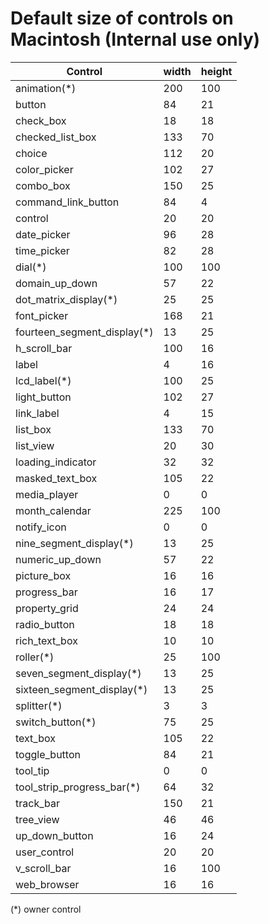 # Default size of controls on Macintosh (**Internal use only**)

| Control                     | width  | height |
|-----------------------------|--------|--------|
| animation(*)                |    200 |    100 |
| button                      |     84 |     21 |
| check_box                   |     18 |     18 |
| checked_list_box            |    133 |     70 |
| choice                      |    112 |     20 |
| color_picker                |    102 |     27 |
| combo_box                   |    150 |     25 |
| command_link_button         |     84 |      4 |
| control                     |     20 |     20 |
| date_picker                 |     96 |     28 |
| time_picker                 |     82 |     28 |
| dial(*)                     |    100 |    100 |
| domain_up_down              |     57 |     22 |
| dot_matrix_display(*)       |     25 |     25 |
| font_picker                 |    168 |     21 |
| fourteen_segment_display(*) |     13 |     25 |
| h_scroll_bar                |    100 |     16 |
| label                       |      4 |     16 |
| lcd_label(*)                |    100 |     25 |
| light_button                |    102 |     27 |
| link_label                  |      4 |     15 |
| list_box                    |    133 |     70 |
| list_view                   |     20 |     30 |
| loading_indicator           |     32 |     32 |
| masked_text_box             |    105 |     22 |
| media_player                |      0 |      0 |
| month_calendar              |    225 |    100 |
| notify_icon                 |      0 |      0 |
| nine_segment_display(*)     |     13 |     25 |
| numeric_up_down             |     57 |     22 |
| picture_box                 |     16 |     16 |
| progress_bar                |     16 |     17 |
| property_grid               |     24 |     24 |
| radio_button                |     18 |     18 |
| rich_text_box               |     10 |     10 |
| roller(*)                   |     25 |    100 |
| seven_segment_display(*)    |     13 |     25 |
| sixteen_segment_display(*)  |     13 |     25 |
| splitter(*)                 |      3 |      3 |
| switch_button(*)            |     75 |     25 |
| text_box                    |    105 |     22 |
| toggle_button               |     84 |     21 |
| tool_tip                    |      0 |      0 |
| tool_strip_progress_bar(*)  |     64 |     32 |
| track_bar                   |    150 |     21 |
| tree_view                   |     46 |     46 |
| up_down_button              |     16 |     24 |
| user_control                |     20 |     20 |
| v_scroll_bar                |     16 |    100 |
| web_browser                 |     16 |     16 |

(*) owner control
